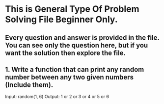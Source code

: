 # This is General Type Of Problem Solving File Beginner Only.

## Every question and answer is provided in the file. You can see only the question here, but if you want the solution then explore the file.

## 1. Write a function that can print any random number between any two given numbers (Include them).

Input: random(1, 6)
Output: 1 or 2 or 3 or 4 or 5 or 6
